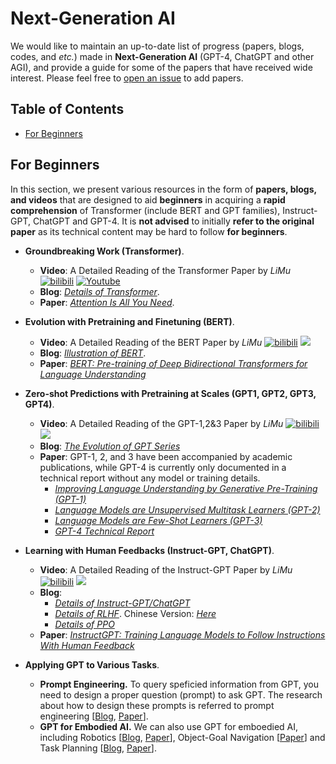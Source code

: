 # Next-Generation AI

We would like to maintain an up-to-date list of progress (papers, blogs, codes, and *etc.*) made in **Next-Generation AI** (GPT-4, ChatGPT and other AGI), and provide a guide for some of the papers that have received wide interest.
Please feel free to [open an issue](SCUT-AILab/Next-Generation-AI-awesome) to add papers.

## <a name="toc">Table of Contents</a>

- <a href="#for-beginner">For Beginners</a>

## <a name="for-beginner">For Beginners</a>

In this section, we present various resources in the form of **papers, blogs, and videos** that are designed to aid **beginners** in acquiring a **rapid comprehension** of Transformer (include BERT and GPT families), Instruct-GPT, ChatGPT and GPT-4. It is **not advised** to initially **refer to the original paper** as its technical content may be hard to follow **for beginners**.

- **Groundbreaking Work (Transformer)**.

  - **Video**: A Detailed Reading of the Transformer Paper by *LiMu* [![bilibili](https://img.shields.io/badge/dynamic/json?label=views&style=social&logo=bilibili&query=data.stat.view&url=https%3A%2F%2Fapi.bilibili.com%2Fx%2Fweb-interface%2Fview%3Fbvid%3DBV1pu411o7BE)](https://www.bilibili.com/video/BV1pu411o7BE/) [![Youtube](https://img.shields.io/youtube/views/nzqlFIcCSWQ?style=social)](https://youtu.be/nzqlFIcCSWQ)
  - **Blog**: [*Details of Transformer*](https://zhuanlan.zhihu.com/p/338817680).
  - **Paper**: [*Attention Is All You Need*](https://proceedings.neurips.cc/paper_files/paper/2017/file/3f5ee243547dee91fbd053c1c4a845aa-Paper.pdf).
  
- **Evolution with Pretraining and Finetuning (BERT)**.
  - **Video**: A Detailed Reading of the BERT Paper by *LiMu* [![bilibili](https://img.shields.io/badge/dynamic/json?label=views&style=social&logo=bilibili&query=data.stat.view&url=https%3A%2F%2Fapi.bilibili.com%2Fx%2Fweb-interface%2Fview%3Fbvid%3DBV1PL411M7eQ)](https://www.bilibili.com/video/BV1PL411M7eQ/) [![](https://img.shields.io/youtube/views/ULD3uIb2MHQ?style=social)](https://youtu.be/ULD3uIb2MHQ)
  - **Blog**: [*Illustration of BERT*](https://zhuanlan.zhihu.com/p/364966458).
  - **Paper**: [*BERT: Pre-training of Deep Bidirectional Transformers for Language Understanding*](https://arxiv.org/pdf/1810.04805.pdf)


- **Zero-shot Predictions with Pretraining at Scales (GPT1, GPT2, GPT3, GPT4)**.
  - **Video**: A Detailed Reading of the GPT-1,2&3 Paper by *LiMu* [![bilibili](https://img.shields.io/badge/dynamic/json?label=views&style=social&logo=bilibili&query=data.stat.view&url=https%3A%2F%2Fapi.bilibili.com%2Fx%2Fweb-interface%2Fview%3Fbvid%3DBV1AF411b7xQ)](https://www.bilibili.com/video/BV1AF411b7xQ/) [![](https://img.shields.io/youtube/views/t70Bl3w7bxY?style=social)](https://youtu.be/t70Bl3w7bxY)
  - **Blog**: [*The Evolution of GPT Series*](https://zhuanlan.zhihu.com/p/609716668)
  - **Paper**: GPT-1, 2, and 3 have been accompanied by academic publications, while GPT-4 is currently only documented in a technical report without any model or training details.
    - [*Improving Language Understanding by Generative Pre-Training (GPT-1)*](https://cdn.openai.com/research-covers/language-unsupervised/language_understanding_paper.pdf)
    - [*Language Models are Unsupervised Multitask Learners (GPT-2)*](https://cdn.openai.com/better-language-models/language_models_are_unsupervised_multitask_learners.pdf)
    - [*Language Models are Few-Shot Learners (GPT-3)*](https://proceedings.neurips.cc/paper/2020/file/1457c0d6bfcb4967418bfb8ac142f64a-Paper.pdf)
    - [*GPT-4 Technical Report*](https://arxiv.org/pdf/2303.08774)

- **Learning with Human Feedbacks (Instruct-GPT, ChatGPT)**.
  - **Video**: A Detailed Reading of the Instruct-GPT Paper by *LiMu* [![bilibili](https://img.shields.io/badge/dynamic/json?label=views&style=social&logo=bilibili&query=data.stat.view&url=https%3A%2F%2Fapi.bilibili.com%2Fx%2Fweb-interface%2Fview%3Fbvid%3DBV1hd4y187CR)](https://www.bilibili.com/video/BV1hd4y187CR) [![](https://img.shields.io/youtube/views/zfIGAwD1jOQ?style=social)](https://youtu.be/zfIGAwD1jOQ)
  - **Blog**:
    - [*Details of Instruct-GPT/ChatGPT*](https://www.bilibili.com/opus/749177592393760805)
    - [*Details of RLHF*](https://huggingface.co/blog/rlhf).  Chinese Version: [*Here*](https://mp.weixin.qq.com/s/hm_bbVebSF4JudctCsiRcA)
    - [*Details of PPO*](https://www.jianshu.com/p/9f113adc0c50)
  - **Paper**: [*InstructGPT: Training Language Models to Follow Instructions With Human Feedback*](https://proceedings.neurips.cc/paper_files/paper/2022/file/b1efde53be364a73914f58805a001731-Paper-Conference.pdf)

- **Applying GPT to Various Tasks**.
    - **Prompt Engineering.** To query speficied information from GPT, you need to design a proper question (prompt) to ask GPT. The research about how to design these prompts is referred to prompt engineering [[Blog](https://zhuanlan.zhihu.com/p/613197867), [Paper](https://openreview.net/pdf?id=e2TBb5y0yFf)]. 
    - **GPT for Embodied AI.** We can also use GPT for emboedied AI, including Robotics [[Blog](https://zhuanlan.zhihu.com/p/612137768), [Paper](https://www.microsoft.com/en-us/research/uploads/prod/2023/02/ChatGPT___Robotics.pdf)], Object-Goal Navigation [[Paper](https://arxiv.org/pdf/2301.13166.pdf)] and Task Planning [[Blog](https://zhuanlan.zhihu.com/p/501856356), [Paper](https://arxiv.org/pdf/2204.01691.pdf)].
